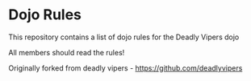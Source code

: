 Dojo Rules
==========

This repository contains a list of dojo rules for the Deadly Vipers dojo

All members should read the rules!

Originally forked from deadly vipers - https://github.com/deadlyvipers

